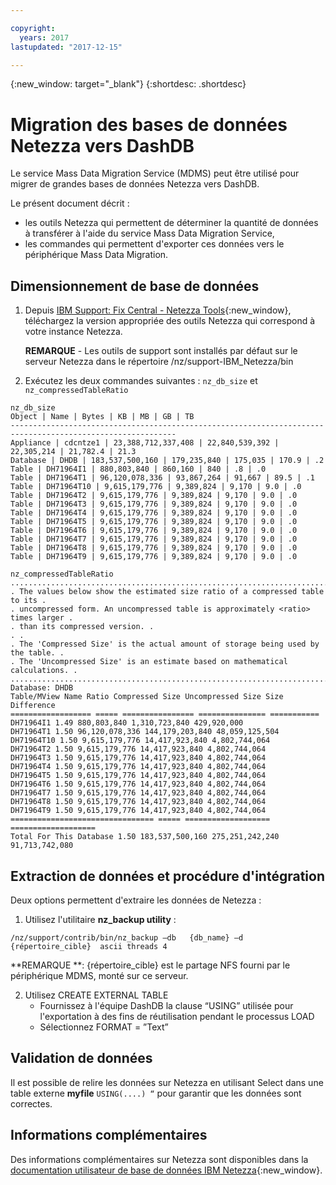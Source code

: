 ```yaml
---

copyright:
  years: 2017
lastupdated: "2017-12-15"

---
```

{:new_window: target="_blank"}
{:shortdesc: .shortdesc}

# Migration des bases de données Netezza vers DashDB

Le service Mass Data Migration Service (MDMS) peut être utilisé pour migrer de grandes bases de données Netezza vers DashDB.

Le présent document décrit :
- les outils Netezza qui permettent de déterminer la quantité de données à transférer à l'aide du service Mass Data Migration Service,
- les commandes qui permettent d'exporter ces données vers le périphérique Mass Data Migration.

## Dimensionnement de base de données
1. Depuis [IBM Support: Fix Central - Netezza Tools](https://www-945.ibm.com/support/fixcentral/options?selectionBean.selectedTab=find&selection=ibm%2fInformation+Management%3bPureData+System+for+Analytics%3bibm%2fInformation+Management%2fNetezza+Tools){:new_window}, téléchargez la version appropriée des outils Netezza qui correspond à votre instance Netezza.

   **REMARQUE** - Les outils de support sont installés par défaut sur le serveur Netezza dans le répertoire /nz/support-IBM_Netezza<version>/bin
   
2. Exécutez les deux commandes suivantes : `nz_db_size` et `nz_compressedTableRatio`

  ```
  nz_db_size
Object | Name | Bytes | KB | MB | GB | TB
-----------------------------------------------------------------------------------------------------------
Appliance | cdcntze1 | 23,388,712,337,408 | 22,840,539,392 | 22,305,214 | 21,782.4 | 21.3
Database | DHDB | 183,537,500,160 | 179,235,840 | 175,035 | 170.9 | .2
Table | DH71964I1 | 880,803,840 | 860,160 | 840 | .8 | .0
Table | DH71964T1 | 96,120,078,336 | 93,867,264 | 91,667 | 89.5 | .1
Table | DH71964T10 | 9,615,179,776 | 9,389,824 | 9,170 | 9.0 | .0
Table | DH71964T2 | 9,615,179,776 | 9,389,824 | 9,170 | 9.0 | .0
Table | DH71964T3 | 9,615,179,776 | 9,389,824 | 9,170 | 9.0 | .0
Table | DH71964T4 | 9,615,179,776 | 9,389,824 | 9,170 | 9.0 | .0
Table | DH71964T5 | 9,615,179,776 | 9,389,824 | 9,170 | 9.0 | .0
Table | DH71964T6 | 9,615,179,776 | 9,389,824 | 9,170 | 9.0 | .0
Table | DH71964T7 | 9,615,179,776 | 9,389,824 | 9,170 | 9.0 | .0
Table | DH71964T8 | 9,615,179,776 | 9,389,824 | 9,170 | 9.0 | .0
Table | DH71964T9 | 9,615,179,776 | 9,389,824 | 9,170 | 9.0 | .0
  ```
  
  
  ```
  nz_compressedTableRatio
  ....................................................................................
  . The values below show the estimated size ratio of a compressed table to its .
  . uncompressed form. An uncompressed table is approximately <ratio> times larger .
  . than its compressed version. .
  . .
  . The 'Compressed Size' is the actual amount of storage being used by the table. .
  . The 'Uncompressed Size' is an estimate based on mathematical calculations. .
  ....................................................................................
  Database: DHDB
Table/MView Name Ratio Compressed Size Uncompressed Size Size Difference
================== ===== ================ =============== ===========
DH71964I1 1.49 880,803,840 1,310,723,840 429,920,000
DH71964T1 1.50 96,120,078,336 144,179,203,840 48,059,125,504
DH71964T10 1.50 9,615,179,776 14,417,923,840 4,802,744,064
DH71964T2 1.50 9,615,179,776 14,417,923,840 4,802,744,064
DH71964T3 1.50 9,615,179,776 14,417,923,840 4,802,744,064
DH71964T4 1.50 9,615,179,776 14,417,923,840 4,802,744,064
DH71964T5 1.50 9,615,179,776 14,417,923,840 4,802,744,064
DH71964T6 1.50 9,615,179,776 14,417,923,840 4,802,744,064
DH71964T7 1.50 9,615,179,776 14,417,923,840 4,802,744,064
DH71964T8 1.50 9,615,179,776 14,417,923,840 4,802,744,064
DH71964T9 1.50 9,615,179,776 14,417,923,840 4,802,744,064
  ================================ ===== =================== ===================
Total For This Database 1.50 183,537,500,160 275,251,242,240 91,713,742,080
  ```

## Extraction de données et procédure d'intégration

Deux options permettent d'extraire les données de Netezza :
1. Utilisez l'utilitaire **nz_backup utility** :

  ```
  /nz/support/contrib/bin/nz_backup –db   {db_name} –d  {répertoire_cible}  ascii threads 4
  ```
   
   **REMARQUE **: {répertoire_cible} est le partage NFS fourni par le périphérique MDMS, monté sur ce serveur.
   
2. Utilisez CREATE EXTERNAL TABLE
   - Fournissez à l'équipe DashDB la clause “USING” utilisée pour l'exportation à des fins de réutilisation pendant le processus LOAD
   - Sélectionnez FORMAT = ”Text”
   
   
## Validation de données
Il est possible de relire les données sur Netezza en utilisant Select dans une table externe **myfile** `USING(....) “` pour garantir que les données sont correctes.
 
## Informations complémentaires
Des informations complémentaires sur Netezza sont disponibles dans la [documentation utilisateur de base de données IBM Netezza](https://www.ibm.com/support/knowledgecenter/en/SSULQD_7.2.1/com.ibm.nz.dbu.doc/c_dbuser_plg_overview.html){:new_window}.
